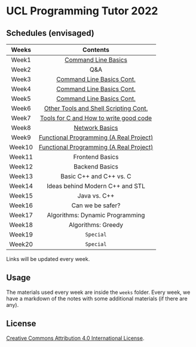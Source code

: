 # UCL Programming Tutor 2022

## Schedules (envisaged)

| Weeks | Contents |
| :---: | :------: |
| Week1 | [Command Line Basics](./weeks/week1/note.md) |
| Week2 | Q&A |
| Week3 | [Command Line Basics Cont.](./weeks/week3-5/note.md) |
| Week4 | [Command Line Basics Cont.](./weeks/week3-5/note.md) |
| Week5 | [Command Line Basics Cont.](./weeks/week3-5/note.md) |
| Week6 | [Other Tools and Shell Scripting Cont.](./weeks/week6/note.md) |
| Week7 | [Tools for C and How to write good code](./weeks/week7/note.md) |
| Week8 | [Network Basics](./weeks/week8/note.md) |
| Week9 | [Functional Programming (A Real Project)](./weeks/week9-10/note.md) |
| Week10 | [Functional Programming (A Real Project)](./weeks/week9-10/note.md) |
| Week11 | Frontend Basics |
| Week12 | Backend Basics |
| Week13 | Basic C++ and C++ vs. C |
| Week14 | Ideas behind Modern C++ and STL |
| Week15 | Java vs. C++ |
| Week16 | Can we be safer? |
| Week17 | Algorithms: Dynamic Programming |
| Week18 | Algorithms: Greedy |
| Week19 | `Special` |
| Week20 | `Special` |

Links will be updated every week.

## Usage

The materials used every week are inside the `weeks` folder. Every week, we have a markdown of the notes with some additional materials (if there are any).

## License

[Creative Commons Attribution 4.0 International License](http://creativecommons.org/licenses/by/4.0/).